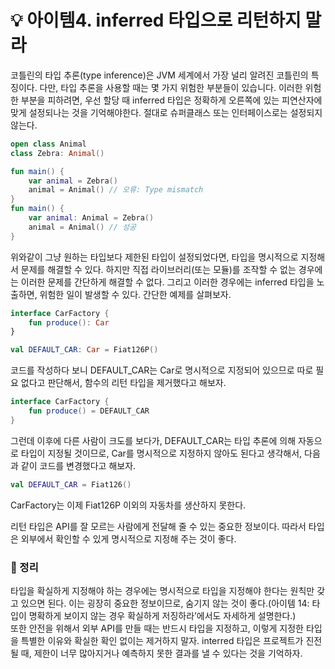 # 💡 아이템4. inferred 타입으로 리턴하지 말라

코틀린의 타입 추론(type inference)은 JVM 세계에서 가장 널리 알려진 코틀린의 특징이다.
다만, 타입 추론을 사용할 때는 몇 가지 위험한 부분들이 있습니다.
이러한 위험한 부분을 피하려면, 우선 할당 때 inferred 타입은 정확하게 오른쪽에 있는 피연산자에 맞게 설정되나는 것을 기억해야한다.
절대로 슈퍼클래스 또는 인터페이스로는 설정되지 않는다.

```kotlin
open class Animal
class Zebra: Animal()

fun main() {
    var animal = Zebra()
    animal = Animal() // 오류: Type mismatch
}
fun main() {
    var animal: Animal = Zebra()
    animal = Animal() // 성공
}
```

위와같이 그냥 원하는 타입보다 제한된 타입이 설정되었다면, 타입을 명시적으로 지정해서 문제를 해결할 수 있다.
하지만 직접 라이브러리(또는 모듈)를 조작할 수 없는 경우에는 이러한 문제를 간단하게 해결할 수 없다.
그리고 이러한 경우에는 inferred 타입을 노출하면, 위험한 일이 발생할 수 있다. 
간단한 예제를 살펴보자.

```kotlin
interface CarFactory {
	fun produce(): Car
}

val DEFAULT_CAR: Car = Fiat126P()
```

코드를 작성하다 보니 DEFAULT_CAR는 Car로 명시적으로 지정되어 있으므로 따로 필요 없다고 판단해서, 함수의 리턴 타입을 제거했다고 해보자.

```kotlin
interface CarFactory {
	fun produce() = DEFAULT_CAR
}
```

그런데 이후에 다른 사람이 크도를 보다가, DEFAULT_CAR는 타입 추론에 의해 자동으로 타입이 지정될 것이므로, Car를 명시적으로 지정하지 않아도 된다고 생각해서, 다음과 같이 코드를 변경했다고 해보자.

```kotlin
val DEFAULT_CAR = Fiat126()
```

CarFactory는 이제 Fiat126P 이외의 자동차를 생산하지 못한다.

리턴 타입은 API를 잘 모르는 사람에게 전달해 줄 수 있는 중요한 정보이다. 
따라서 타입은 외부에서 확인할 수 있게 명시적으로 지정해 주는 것이 좋다.

### 📖 정리

타입을 확실하게 지정해야 하는 경우에는 명시적으로 타입을 지정해야 한다는 원칙만 갖고 있으면 된다. 
이는 굉장히 중요한 정보이므로, 숨기지 않는 것이 좋다.(아이템 14: 타입이 명확하게 보이지 않는 경우 확실하게 저징하라’에서도 자세하게 설명한다.)   
또한 안전을 위해서 외부 API를 만들 때는 반드시 타입을 지정하고, 이렇게 지정한 타입을 특별한 이유와 확실한 확인 없이는 제거하지 말자. 
interred 타입은 프로젝트가 진전될 때, 제한이 너무 많아지거나 예측하지 못한 결과를 낼 수 있다는 것을 기억하자.